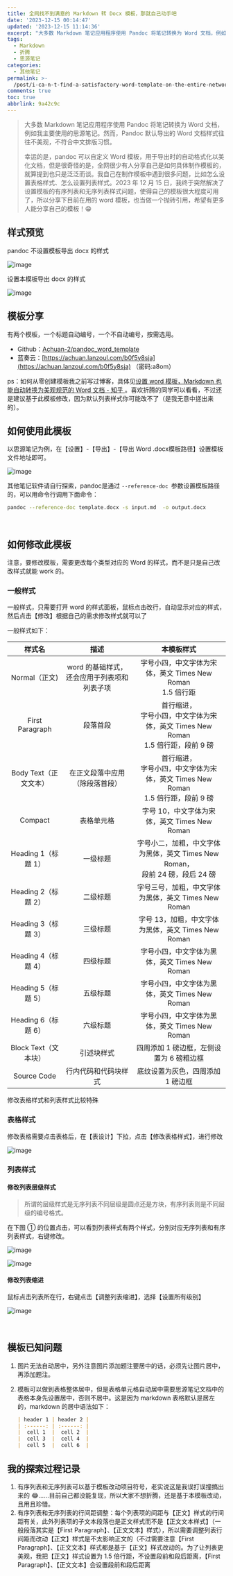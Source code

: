 ```yaml
---
title: 全网找不到满意的 Markdown 转 Docx 模板，那就自己动手吧
date: '2023-12-15 00:14:47'
updated: '2023-12-15 11:14:36'
excerpt: "大多数 Markdown 笔记应用程序使用 Pandoc 将笔记转换为 Word 文档，例如我主要使用的思源笔记。然而，Pandoc 默认导出的 Word 文档样式往往不美观，不符合中文排版习惯。\n\n幸运的是，pandoc 可以自定义 Word 模板，用于导出时的自动格式化以美化文档，但是很奇怪的是，全网很少有人分享自己是如何具体制作模板的，就算提到也只是泛泛而谈。我自己在制作模板中遇到很多问题，比如怎么设置表格样式、怎么设置列表样式。2023 年 12 月 15 日，我终于突然解决了设置模板的有序列表和无序列表样式问题，使得自己的模板很大程度可用了，所以分享下目前在用的 word 模板，也当做一个抛砖引用，希望有更多人能分享自己的模板！\U0001F601"
tags:
  - Markdown
  - 折腾
  - 思源笔记
categories:
  - 其他笔记
permalink: >-
  /post/i-ca-n-t-find-a-satisfactory-word-template-on-the-entire-network-so-i-made-one-myself-nano3.html
comments: true
toc: true
abbrlink: 9a42c9c
---
```




> 大多数 Markdown 笔记应用程序使用 Pandoc 将笔记转换为 Word 文档，例如我主要使用的思源笔记。然而，Pandoc 默认导出的 Word 文档样式往往不美观，不符合中文排版习惯。
>
> 幸运的是，pandoc 可以自定义 Word 模板，用于导出时的自动格式化以美化文档，但是很奇怪的是，全网很少有人分享自己是如何具体制作模板的，就算提到也只是泛泛而谈。我自己在制作模板中遇到很多问题，比如怎么设置表格样式、怎么设置列表样式。2023 年 12 月 15 日，我终于突然解决了设置模板的有序列表和无序列表样式问题，使得自己的模板很大程度可用了，所以分享下目前在用的 word 模板，也当做一个抛砖引用，希望有更多人能分享自己的模板！😁

## 样式预览

pandoc 不设置模板导出 docx 的样式

​![image](https://raw.githubusercontent.com/Achuan-2/PicBed/pic/assets/202312151118881.png)​

设置本模板导出 docx 的样式

​​​​![image](https://raw.githubusercontent.com/Achuan-2/PicBed/pic/assets/202312151117278.png)​​​​

## 模板分享

有两个模板，一个标题自动编号，一个不自动编号，按需选用。

* Github：[Achuan-2/pandoc_word_template ](https://github.com/Achuan-2/pandoc_word_template)
* 蓝奏云：[https://achuan.lanzoul.com/b0f5y8sja](https://achuan.lanzoul.com/b0f5y8sja) （密码:a8om）

ps：如何从零创建模板我之前写过博客，具体见[设置 word 模板，Markdown 也能自动转换为美观规范的 Word 文档 - 知乎 ](https://zhuanlan.zhihu.com/p/581000852)。喜欢折腾的同学可以看看，不过还是建议基于此模板修改，因为默认列表样式你可能改不了（是我无意中搓出来的）。

## 如何使用此模板

以思源笔记为例，在【设置】-【导出】-【导出 Word .docx模板路径】设置模板文件地址即可。

​![image](https://raw.githubusercontent.com/Achuan-2/PicBed/pic/assets/202312151143093.png)​

其他笔记软件请自行探索，pandoc是通过 `--reference-doc `​参数设置模板路径的，可以用命令行调用下面命令：

```bash
pandoc --reference-doc template.docx -s input.md  -o output.docx
```

​​​​

## 如何修改此模板

注意，要修改模板，需要更改每个类型对应的 Word 的样式，而不是只是自己改改样式就能 work 的。

### 一般样式

一般样式，只需要打开 word 的样式面板，鼠标点击改行，自动显示对应的样式，然后点击【修改】根据自己的需求修改样式就可以了

一般样式如下：

|        样式名         |                    描述                     |                                           本模板样式                                            |
| :-------------------: | :-----------------------------------------: | :---------------------------------------------------------------------------------------------: |
|     Normal（正文)     | word 的基础样式，还会应用于列表项和列表子项 |                 字号小四，中文字体为宋体，英文 Times New Roman<br />1.5 倍行距                  |
|    First Paragraph    |                  段落首段                   | 首行缩进，<br />字号小四，中文字体为宋体，英文 Times New Roman<br />1.5 倍行距，段前 9 磅<br /> |
| Body Text（正文文本） |       在正文段落中应用（除段落首段）        | 首行缩进，<br />字号小四，中文字体为宋体，英文 Times New Roman<br />1.5 倍行距，段前 9 磅<br /> |
|        Compact        |                 表格单元格                  |                          字号 10，中文字体为宋体，英文 Times New Roman                          |
|  Heading 1（标题 1）  |                  一级标题                   |    字号小二，加粗，中文字体为黑体，英文 Times New Roman，<br />段前 24 磅，段后 24 磅<br />     |
|  Heading 2（标题 2）  |                  二级标题                   |                      字号三号，加粗，中文字体为黑体，英文 Times New Roman                       |
|  Heading 3（标题 3）  |                  三级标题                   |                       字号 13，加粗，中文字体为黑体，英文 Times New Roman                       |
|  Heading 4（标题 4）  |                  四级标题                   |                         字号小四，中文字体为黑体，英文 Times New Roman                          |
|  Heading 5（标题 5）  |                  五级标题                   |                         字号小四，中文字体为黑体，英文 Times New Roman                          |
|  Heading 6（标题 6）  |                  六级标题                   |                         字号小四，中文字体为黑体，英文 Times New Roman                          |
| Block Text（文本块）  |                 引述块样式                  |                            四周添加 1 磅边框，左侧设置为 6 磅粗边框                             |
|      Source Code      |            行内代码和代码块样式             |                                底纹设置为灰色，四周添加 1 磅边框                                |

修改表格样式和列表样式比较特殊

### 表格样式

修改表格需要点击表格后，在【表设计】下拉，点击【修改表格样式】，进行修改

​![image](https://raw.githubusercontent.com/Achuan-2/PicBed/pic/assets/202312151117256.png)​

### 列表样式

#### 修改列表层级样式

> 所谓的层级样式是无序列表不同层级是圆点还是方块，有序列表则是不同层级的编号格式。

在下图 ① 的位置点击，可以看到列表样式有两个样式，分别对应无序列表和有序列表样式，右键修改。

​![image](https://raw.githubusercontent.com/Achuan-2/PicBed/pic/assets/202312151114293.png)​

​![image](https://raw.githubusercontent.com/Achuan-2/PicBed/pic/assets/202312150020186.png)​

#### 修改列表缩进

鼠标点击列表所在行，右键点击【调整列表缩进】，选择【设置所有级别】

​![image](https://raw.githubusercontent.com/Achuan-2/PicBed/pic/assets/202312150014510.png)​

‍

## 模板已知问题

1. 图片无法自动居中，另外注意图片添加题注要居中的话，必须先让图片居中，再添加题注。
2. 模板可以做到表格整体居中，但是表格单元格自动居中需要思源笔记文档中的表格本身先设置居中，否则不居中。这是因为 markdown 表格默认是居左的，markdown 的居中语法如下：

   ```markdown
   | header 1 | header 2 |
   | :------: | :------: |
   |  cell 1  |  cell 2  |
   |  cell 3  |  cell 4  |
   |  cell 5  |  cell 6  |
   ```

## 我的探索过程记录

1. 有序列表和无序列表可以基于模板改动项目符号，老实说这是我误打误撞搞出来的 😂……目前自己都没能复现，所以大家不想折腾，还是基于本模板改动，且用且珍惜。
2. 有序列表和无序列表的行间距调整：每个列表项的间距与【正文】样式的行间距有关，此外列表项的子文本段落也是正文样式而不是【正文文本样式】（一般段落其实是【First Paragraph】、【正文文本】样式），所以需要调整列表行间距而改动【正文】样式是不太影响正文的（不过需要注意【First Paragraph】、【正文文本】样式都是基于【正文】样式改动的。为了让列表更美观，我把【正文】样式设置为 1.5 倍行距，不设置段前和段后距离，【First Paragraph】、【正文文本】会设置段前和段后距离
